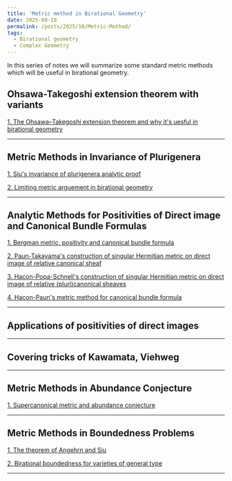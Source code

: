 ```yaml
---
title: 'Metric method in Birational Geometry'
date: 2025-09-10
permalink: /posts/2025/10/Metric-Method/
tags:
  - Birational geometry
  - Complex Geometry
---
```


In this series of notes we will summarize some standard metric methods which will be useful in birational geometry.


## Ohsawa-Takegoshi extension theorem with variants

[1. The Ohsawa–Takegoshi extension theorem and why it's uesful in birational geometry]()


---
## Metric Methods in Invariance of Plurigenera

[1. Siu's invariance of plurigenera analytic proof]()

[2. Limiting metric arguement in birational geometry]()



---
## Analytic Methods for Positivities of Direct image and Canonical Bundle Formulas

[1. Bergman metric, positivity and canonical bundle formula]()

[2. Paun-Takayama's construction of singular Hermitian metric on direct image of relative canonical sheaf]()

[3. Hacon-Popa-Schnell's construction of singular Hermitian metric on direct image of relative (pluri)canonical sheaves]()

[4. Hacon-Paun's metric method for canonical bundle formula]()

---
## Applications of positivities of direct images



---
## Covering tricks of Kawamata, Viehweg





---
## Metric Methods in Abundance Conjecture

[1. Supercanonical metric and abundance conjecture]()


---
## Metric Methods in Boundedness Problems

[1. The theorem of Angehrn and Siu]()

[2. Birational boundedness for varieties of general type]()

---
